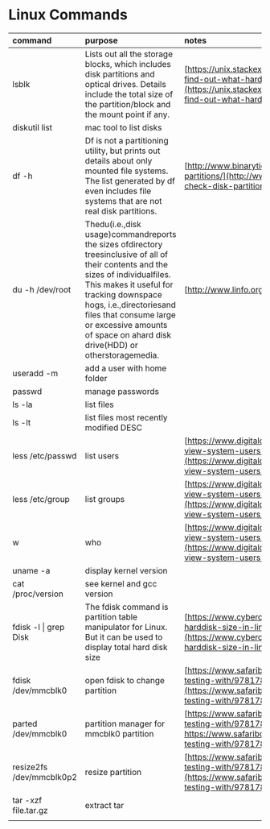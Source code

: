 # Linux Commands

| command | purpose | notes |
| :--- | :--- | :--- |
| lsblk | Lists out all the storage blocks, which includes disk partitions and optical drives. Details include the total size of the partition/block and the mount point if any. | [https://unix.stackexchange.com/questions/4561/how-do-i-find-out-what-hard-disks-are-in-the-system](https://unix.stackexchange.com/questions/4561/how-do-i-find-out-what-hard-disks-are-in-the-system) |
| diskutil list | mac tool to list disks |  |
| df -h | Df is not a partitioning utility, but prints out details about only mounted file systems. The list generated by df even includes file systems that are not real disk partitions. | [http://www.binarytides.com/linux-command-check-disk-partitions/](http://www.binarytides.com/linux-command-check-disk-partitions/) |
| du -h /dev/root | Thedu\(i.e.,disk usage\)commandreports the sizes ofdirectory treesinclusive of all of their contents and the sizes of individualfiles. This makes it useful for tracking downspace hogs, i.e.,directoriesand files that consume large or excessive amounts of space on ahard disk drive\(HDD\) or otherstoragemedia. | [http://www.linfo.org/du.html](http://www.linfo.org/du.html) |
| useradd -m | add a user with home folder |  |
| passwd | manage passwords |  |
| ls -la | list files |  |
| ls -lt | list files most recently modified DESC |  |
| less /etc/passwd | list users | [https://www.digitalocean.com/community/tutorials/how-to-view-system-users-in-linux-on-ubuntu](https://www.digitalocean.com/community/tutorials/how-to-view-system-users-in-linux-on-ubuntu) |
| less /etc/group | list groups | [https://www.digitalocean.com/community/tutorials/how-to-view-system-users-in-linux-on-ubuntu](https://www.digitalocean.com/community/tutorials/how-to-view-system-users-in-linux-on-ubuntu) |
| w | who | [https://www.digitalocean.com/community/tutorials/how-to-view-system-users-in-linux-on-ubuntu](https://www.digitalocean.com/community/tutorials/how-to-view-system-users-in-linux-on-ubuntu) |
| uname -a | display kernel version |  |
| cat /proc/version | see kernel and gcc version |  |
| fdisk -l \| grep Disk | The fdisk command is partition table manipulator for Linux. But it can be used to display total hard disk size | [https://www.cyberciti.biz/faq/howto-find-out-or-learn-harddisk-size-in-linux-or-unix/](https://www.cyberciti.biz/faq/howto-find-out-or-learn-harddisk-size-in-linux-or-unix/) |
| fdisk /dev/mmcblk0 | open fdisk to change partition | [https://www.safaribooksonline.com/library/view/penetration-testing-with/9781787126138/ch01s06.html](https://www.safaribooksonline.com/library/view/penetration-testing-with/9781787126138/ch01s06.html) |
| parted /dev/mmcblk0 | partition manager for mmcblk0 partition | [https://www.safaribooksonline.com/library/view/penetration-testing-with/9781787126138/ch01s06.html](/    https://www.safaribooksonline.com/library/view/penetration-testing-with/9781787126138/ch01s06.html) |
| resize2fs /dev/mmcblk0p2 | resize partition | [https://www.safaribooksonline.com/library/view/penetration-testing-with/9781787126138/ch01s06.html](https://www.safaribooksonline.com/library/view/penetration-testing-with/9781787126138/ch01s06.html) |
| tar -xzf file.tar.gz | extract tar |  |
|  |  |  |



